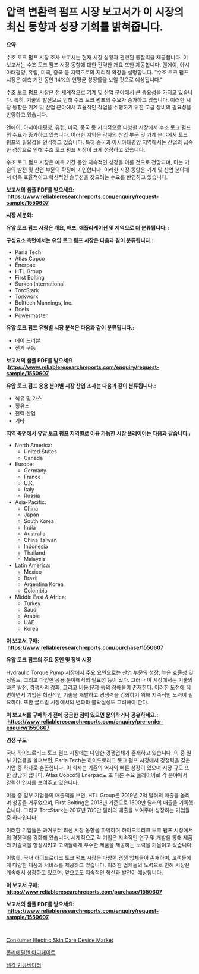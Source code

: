 <p><h1>압력 변환력 펌프 시장 보고서가 이 시장의 최신 동향과 성장 기회를 밝혀줍니다.</h1></p><p><strong>요약</strong></p>
<p><p>수조 토크 펌프 시장 조사 보고서는 현재 시장 상황과 관련된 통찰력을 제공합니다. 이 보고서는 수조 토크 펌프 시장 동향에 대한 간략한 개요 또한 제공합니다. 엔에이, 아시아태평양, 유럽, 미국, 중국 등 지역으로의 지리적 확장을 설명합니다. "수조 토크 펌프 시장은 예측 기간 동안 14%의 연평균 성장률을 보일 것으로 예상됩니다."</p><p>수조 토크 펌프 시장은 전 세계적으로 기계 및 산업 분야에서 큰 중요성을 가지고 있습니다. 특히, 기술의 발전으로 인해 수조 토크 펌프의 수요가 증가하고 있습니다. 이러한 시장 동향은 기계 및 산업 분야에서 효율적인 작업을 수행하기 위한 고급 장비의 필요성을 반영하고 있습니다.</p><p>엔에이, 아시아태평양, 유럽, 미국, 중국 등 지리적으로 다양한 시장에서 수조 토크 펌프의 수요가 증가하고 있습니다. 이러한 지역은 각자의 산업 부문 및 기계 분야에서 토크 펌프의 필요성을 인식하고 있습니다. 특히 중국과 아시아태평양 지역에서는 산업의 급속한 성장으로 인해 수조 토크 펌프 시장이 크게 성장하고 있습니다.</p><p>수조 토크 펌프 시장은 예측 기간 동안 지속적인 성장을 이룰 것으로 전망되며, 이는 기술의 발전 및 산업 부문의 확장에 기인합니다. 이러한 시장 동향은 기계 및 산업 분야에서 더욱 효율적이고 혁신적인 솔루션을 찾으려는 수요를 반영하고 있습니다.</p></p>
<p><strong>보고서의 샘플 PDF를 받으세요: &nbsp;<a href="https://www.reliableresearchreports.com/enquiry/request-sample/1550607">https://www.reliableresearchreports.com/enquiry/request-sample/1550607</a></strong></p>
<p><strong>시장 세분화:</strong></p>
<p><strong> 유압 토크 펌프 시장은 개요, 배포, 애플리케이션 및 지역으로 더 분류됩니다. :</strong></p>
<p><strong>구성요소 측면에서는 유압 토크 펌프 시장은 다음과 같이 분류됩니다.:</strong></p>
<p><ul><li>Parla Tech</li><li>Atlas Copco</li><li>Enerpac</li><li>HTL Group</li><li>First Bolting</li><li>Surkon International</li><li>TorcStark</li><li>Torkworx</li><li>Bolttech Mannings, Inc.</li><li>Boels</li><li>Powermaster</li></ul></p>
<p><strong> 유압 토크 펌프 유형별 시장 분석은 다음과 같이 분류됩니다.:</strong></p>
<p><ul><li>에어 드리븐</li><li>전기 구동</li></ul></p>
<p><strong>보고서의 샘플 PDF를 받으세요 :<a href="https://www.reliableresearchreports.com/enquiry/request-sample/1550607">https://www.reliableresearchreports.com/enquiry/request-sample/1550607</a></strong></p>
<p><strong> 유압 토크 펌프 응용 분야별 시장 산업 조사는 다음과 같이 분류됩니다.:</strong></p>
<p><ul><li>석유 및 가스</li><li>정유소</li><li>전력 산업</li><li>기타</li></ul></p>
<p><strong>지역 측면에서 유압 토크 펌프 지역별로 이용 가능한 시장 플레이어는 다음과 같습니다.:</strong></p>
<p><ul>
    <li>
        North America:
        <ul>
            <li>United States</li>
            <li>Canada</li>
        </ul>
    </li>
    <li>
        Europe:
        <ul>
            <li>Germany</li>
            <li>France</li>
            <li>U.K.</li>
            <li>Italy</li>
            <li>Russia</li>
        </ul>
    </li>
    <li>
        Asia-Pacific:
        <ul>
            <li>China</li>
            <li>Japan</li>
            <li>South Korea</li>
            <li>India</li>
            <li>Australia</li>
            <li>China Taiwan</li>
            <li>Indonesia</li>
            <li>Thailand</li>
            <li>Malaysia</li>
        </ul>
    </li>
    <li>
        Latin America:
        <ul>
            <li>Mexico</li>
            <li>Brazil</li>
            <li>Argentina Korea</li>
            <li>Colombia</li>
        </ul>
    </li>
    <li>
        Middle East & Africa:
        <ul>
            <li>Turkey</li>
            <li>Saudi</li>
            <li>Arabia</li>
            <li>UAE</li>
            <li>Korea</li>
        </ul>
    </li>
    </ul></p>
<p><strong>이 보고서 구매: &nbsp;<a href="https://www.reliableresearchreports.com/purchase/1550607">https://www.reliableresearchreports.com/purchase/1550607</a></strong></p>
<p><strong>유압 토크 펌프의 주요 동인 및 장벽 시장</strong></p>
<p><p>Hydraulic Torque Pump 시장에서 주요 요인으로는 산업 부문의 성장, 높은 효율성 및 정밀도, 그리고 다양한 응용 분야에서의 필요성 등이 있다. 그러나 이 시장에서는 기술의 빠른 발전, 경쟁사의 강화, 그리고 비용 문제 등의 장애물이 존재한다. 이러한 도전에 직면하면서 기업은 혁신적인 기술을 개발하고 경쟁력을 강화하기 위해 지속적인 노력이 필요하다. 또한 글로벌 시장에서의 변화와 불확실성도 고려해야 한다.</p></p>
<p><strong>이 보고서를 구매하기 전에 궁금한 점이 있으면 문의하거나 공유하세요.: &nbsp;<a href="https://www.reliableresearchreports.com/enquiry/pre-order-enquiry/1550607">https://www.reliableresearchreports.com/enquiry/pre-order-enquiry/1550607</a></strong></p>
<p><strong>경쟁 구도</strong></p>
<p><p>국내 하이드로리크 토크 펌프 시장에는 다양한 경쟁업체가 존재하고 있습니다. 이 중 일부 기업들을 살펴보면, Parla Tech는 하이드로리크 토크 펌프 시장에서 경쟁력을 갖춘 기업 중 하나로 손꼽힙니다. 이 회사는 기존의 역사와 빠른 성장이 있으며 시장 규모 또한 상당히 큽니다. Atlas Copco와 Enerpac도 또 다른 주요 플레이어로 각 분야에서 강력한 입지를 보여주고 있습니다.</p><p>이들 중 일부 기업들의 매출액을 보면, HTL Group은 2019년 2억 달러의 매출을 올리며 성공을 거두었으며, First Bolting은 2018년 기준으로 1500만 달러의 매출을 기록했습니다. 그리고 TorcStark는 2017년 700만 달러의 매출을 보여주며 성장하는 기업들 중 하나입니다.</p><p>이러한 기업들은 과거부터 최신 시장 동향을 파악하며 하이드로리크 토크 펌프 시장에서의 경쟁력을 강화해 왔습니다. 세계적으로 각 기업은 지속적인 연구 및 개발을 통해 제품의 기술력을 향상시키고 고객들에게 우수한 제품을 제공하는 노력을 기울이고 있습니다.</p><p>이렇듯, 국내 하이드로리크 토크 펌프 시장은 다양한 경쟁 업체들이 존재하며, 고객들에게 다양한 제품과 서비스를 제공하고 있습니다. 이러한 업체들의 노력으로 인해 시장은 계속해서 성장하고 있으며, 앞으로도 지속적인 혁신과 발전이 예상됩니다.</p></p>
<p><strong>이 보고서 구매: &nbsp; <a href="https://www.reliableresearchreports.com/purchase/1550607">https://www.reliableresearchreports.com/purchase/1550607</a></strong></p>
<p><strong>보고서의 샘플 PDF를 받으세요: &nbsp;<a href="https://www.reliableresearchreports.com/enquiry/request-sample/1550607">https://www.reliableresearchreports.com/enquiry/request-sample/1550607</a></strong><strong></strong></p>
<p>&nbsp;</p>
<p><p><a href="https://github.com/Sinjinluong3e0awx2m195k76/Market-Research-Report-List-1/blob/main/consumer-electric-skin-care-device-market.md">Consumer Electric Skin Care Device Market</a></p><p><a href="https://github.com/lzrvbyqzftro57/Market-Research-Report-List-1/blob/main/32917616151.md">폴리에틸렌 아디페이트</a></p><p><a href="https://github.com/LanceOlsotn8978/Market-Research-Report-List-1/blob/main/80364116150.md">냉각 인큐베이터</a></p></p>